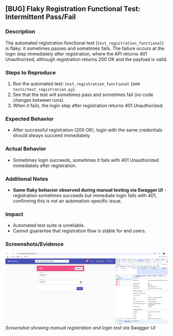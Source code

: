
## [BUG] Flaky Registration Functional Test: Intermittent Pass/Fail

### Description
The automated registration functional test (`test_registration_functional`) is flaky: it sometimes passes and sometimes fails. The failure occurs at the login step immediately after registration, where the API returns 401 Unauthorized, although registration returns 200 OK and the payload is valid.

### Steps to Reproduce
1. Run the automated test: `test_registration_functional` (see `tests/test_registration.py`).
2. See that the test will sometimes pass and sometimes fail (no code changes between runs).
3. When it fails, the login step after registration returns 401 Unauthorized.

### Expected Behavior
- After successful registration (200 OK), login with the same credentials should always succeed immediately.

### Actual Behavior
- Sometimes login succeeds, sometimes it fails with 401 Unauthorized immediately after registration.

### Additional Notes
- **Same flaky behavior observed during manual testing via Swagger UI** - registration sometimes succeeds but immediate login fails with 401, confirming this is not an automation-specific issue.

### Impact
- Automated test suite is unreliable.
- Cannot guarantee that registration flow is stable for end users.

### Screenshots/Evidence
![Swagger Manual Test Screenshot](screenshots/swagger_registration_test.png)
*Screenshot showing manual registration and login test via Swagger UI*


